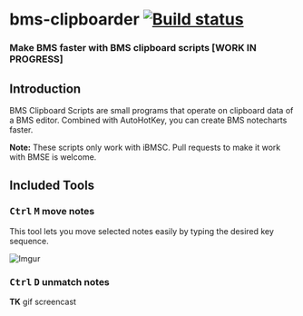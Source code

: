 # bms-clipboarder [![Build status](https://ci.appveyor.com/api/projects/status/vn6bgwn40prrd1h1?svg=true)](https://ci.appveyor.com/project/dtinth/bms-clipboarder)


### Make BMS faster with BMS clipboard scripts [WORK IN PROGRESS]


## Introduction

BMS Clipboard Scripts are small programs that operate on clipboard data of a BMS editor.
Combined with AutoHotKey, you can create BMS notecharts faster.

__Note:__ These scripts only work with iBMSC. Pull requests to make it work with BMSE is welcome.


## Included Tools

### <kbd>Ctrl</kbd> <kbd>M</kbd> move notes

This tool lets you move selected notes easily by typing the desired key sequence.

![Imgur](http://i.imgur.com/1RJh6F0.gif)


### <kbd>Ctrl</kbd> <kbd>D</kbd> unmatch notes

__TK__ gif screencast
